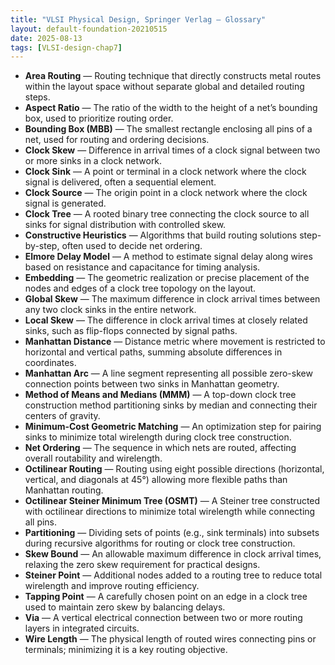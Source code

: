 ```yaml
---
title: "VLSI Physical Design, Springer Verlag — Glossary"
layout: default-foundation-20210515
date: 2025-08-13
tags: [VLSI-design-chap7]
---
```


- **Area Routing** — Routing technique that directly constructs metal routes within the layout space without separate global and detailed routing steps.  
- **Aspect Ratio** — The ratio of the width to the height of a net’s bounding box, used to prioritize routing order.  
- **Bounding Box (MBB)** — The smallest rectangle enclosing all pins of a net, used for routing and ordering decisions.  
- **Clock Skew** — Difference in arrival times of a clock signal between two or more sinks in a clock network.  
- **Clock Sink** — A point or terminal in a clock network where the clock signal is delivered, often a sequential element.  
- **Clock Source** — The origin point in a clock network where the clock signal is generated.  
- **Clock Tree** — A rooted binary tree connecting the clock source to all sinks for signal distribution with controlled skew.  
- **Constructive Heuristics** — Algorithms that build routing solutions step-by-step, often used to decide net ordering.  
- **Elmore Delay Model** — A method to estimate signal delay along wires based on resistance and capacitance for timing analysis.  
- **Embedding** — The geometric realization or precise placement of the nodes and edges of a clock tree topology on the layout.  
- **Global Skew** — The maximum difference in clock arrival times between any two clock sinks in the entire network.  
- **Local Skew** — The difference in clock arrival times at closely related sinks, such as flip-flops connected by signal paths.  
- **Manhattan Distance** — Distance metric where movement is restricted to horizontal and vertical paths, summing absolute differences in coordinates.  
- **Manhattan Arc** — A line segment representing all possible zero-skew connection points between two sinks in Manhattan geometry.  
- **Method of Means and Medians (MMM)** — A top-down clock tree construction method partitioning sinks by median and connecting their centers of gravity.  
- **Minimum-Cost Geometric Matching** — An optimization step for pairing sinks to minimize total wirelength during clock tree construction.  
- **Net Ordering** — The sequence in which nets are routed, affecting overall routability and wirelength.  
- **Octilinear Routing** — Routing using eight possible directions (horizontal, vertical, and diagonals at 45°) allowing more flexible paths than Manhattan routing.  
- **Octilinear Steiner Minimum Tree (OSMT)** — A Steiner tree constructed with octilinear directions to minimize total wirelength while connecting all pins.  
- **Partitioning** — Dividing sets of points (e.g., sink terminals) into subsets during recursive algorithms for routing or clock tree construction.  
- **Skew Bound** — An allowable maximum difference in clock arrival times, relaxing the zero skew requirement for practical designs.  
- **Steiner Point** — Additional nodes added to a routing tree to reduce total wirelength and improve routing efficiency.  
- **Tapping Point** — A carefully chosen point on an edge in a clock tree used to maintain zero skew by balancing delays.  
- **Via** — A vertical electrical connection between two or more routing layers in integrated circuits.  
- **Wire Length** — The physical length of routed wires connecting pins or terminals; minimizing it is a key routing objective.
